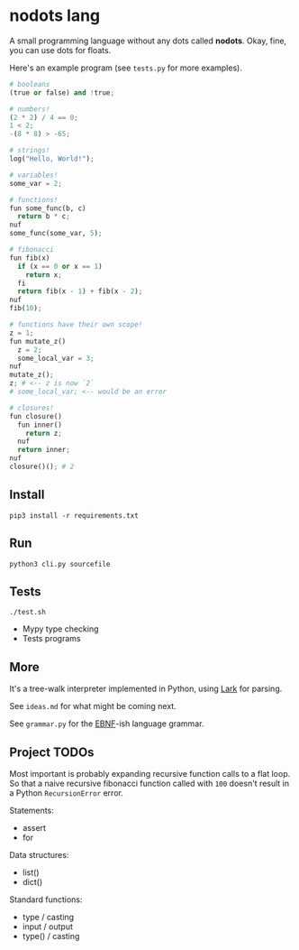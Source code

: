# nodots lang

A small programming language without any dots called **nodots**. Okay, fine, you can use dots for floats.

Here's an example program (see `tests.py` for more examples).

```python
# booleans
(true or false) and !true;

# numbers!
(2 * 2) / 4 == 0;
1 < 2;
-(8 * 8) > -65;

# strings!
log("Hello, World!");

# variables!
some_var = 2;

# functions!
fun some_func(b, c)
  return b * c;
nuf
some_func(some_var, 5);

# fibonacci
fun fib(x)
  if (x == 0 or x == 1)
    return x;
  fi
  return fib(x - 1) + fib(x - 2);
nuf
fib(10);

# functions have their own scope!
z = 1;
fun mutate_z()
  z = 2;
  some_local_var = 3;
nuf
mutate_z();
z; # <-- z is now `2`
# some_local_var; <-- would be an error

# closures!
fun closure()
  fun inner()
    return z;
  nuf
  return inner;
nuf
closure()(); # 2
```

## Install

`pip3 install -r requirements.txt`

## Run

`python3 cli.py sourcefile`

## Tests

`./test.sh`

- Mypy type checking
- Tests programs

## More

It's a tree-walk interpreter implemented in Python, using [Lark](https://lark-parser.readthedocs.io/en/latest/index.html) for parsing.

See `ideas.md` for what might be coming next.

See `grammar.py` for the [EBNF](https://lark-parser.readthedocs.io/en/latest/grammar.html#general-syntax-and-notes)-ish language grammar.

## Project TODOs

Most important is probably expanding recursive function calls to a flat loop. So that a naive recursive fibonacci function called with `100` doesn't result in a Python `RecursionError` error.

Statements:
- assert
- for

Data structures:
- list()
- dict()

Standard functions:
- type / casting
- input / output
- type() / casting
